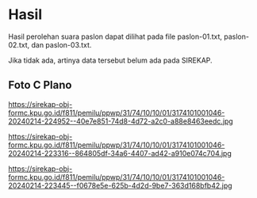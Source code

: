 # Hasil

Hasil perolehan suara paslon dapat dilihat pada file paslon-01.txt, paslon-02.txt, dan paslon-03.txt.

Jika tidak ada, artinya data tersebut belum ada pada SIREKAP.

## Foto C Plano

https://sirekap-obj-formc.kpu.go.id/f811/pemilu/ppwp/31/74/10/10/01/3174101001046-20240214-224952--40e7e851-74d8-4d72-a2c0-a88e8463eedc.jpg

https://sirekap-obj-formc.kpu.go.id/f811/pemilu/ppwp/31/74/10/10/01/3174101001046-20240214-223316--864805df-34a6-4407-ad42-a910e074c704.jpg

https://sirekap-obj-formc.kpu.go.id/f811/pemilu/ppwp/31/74/10/10/01/3174101001046-20240214-223445--f0678e5e-625b-4d2d-9be7-363d168bfb42.jpg
